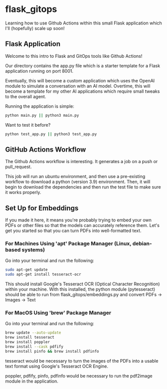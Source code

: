 # flask_gitops
Learning how to use Github Actions within this small Flask application which I'll (hopefully) scale up soon!

## Flask Application

Welcome to this intro to Flask and GitOps tools like Github Actions! 

Our directory contains the app.py file which is a starter template for a Flask application running on port 8001.

Eventually, this will become a custom application which uses the OpenAI module to simulate a conversation with an AI model. Overtime, this will become a template for my other AI applications which require small tweaks to the overall agent. 

Running the application is simple: 

```bash
python main.py || python3 main.py
```

Want to test it before? 
```bash
python test_app.py || python3 test_app.py
```

## GitHub Actions Workflow

The Github Actions workflow is interesting. It generates a job on a push or pull_request. 

This job will run an ubuntu environment, and then use a pre-existing workflow to download a python (version 3.9) environment. Then, it will begin to download the dependencies and then run the test file to make sure it works properly.

## Set Up for Embeddings

If you made it here, it means you're probably trying to embed your own PDFs or other files so that the models can accurately reference them. Let's get you started so that you 
can turn PDFs into well-formatted text. 

### For Machines Using 'apt' Package Manager (Linux, debian-based systems)

Go into your terminal and run the following: 

```bash
sudo apt-get update
sudo apt-get install tesseract-ocr
```

This should install Google's Tesseract OCR (Optical Character Recognition) within your machine. With this installed, the python module (pytesseract) should be able to run 
from flask_gitops/embeddings.py and convert PDFs -> Images -> Text 

### For MacOS Using 'brew' Package Manager

Go into your terminal and run the following: 

```bash
brew update --auto-update
brew install tesseract
brew install poppler
brew install --cask pdfify 
brew install pinfo && brew install pdfinfo
```

tesseract would be necessary to turn the images of the PDFs into a usable text format using Google's Tesseract OCR Engine. 

poppler, pdfify, pinfo, pdfinfo would be necessary to run the pdf2image module in the application.